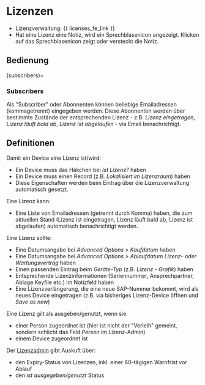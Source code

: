 # Lizenzen

- Lizenzverwaltung:  {{ licenses_fe_link }}
- Hat eine Lizenz eine Notiz, wird ein Sprechblasenicon angezeigt. Klicken auf das Sprechblasenicon zeigt oder versteckt die Notiz.

## Bedienung

(subscribers)=
### Subscribers

Als "Subscriber" oder Abonnenten können beliebige Emailadressen (kommagetrennt) eingegeben werden. Diese Abonnenten werden über bestimmte Zustände der entsprechenden Lizenz - z.B. *Lizenz eingetragen*, *Lizenz läuft bald ab*, *Lizenz ist abgelaufen* - via Email benachrichtigt.

## Definitionen

Damit ein Device eine Lizenz ist/wird:

- Ein Device muss das Häkchen bei *Ist Lizenz?* haben
- Ein Device muss einen Record (z.B. *Lokalisiert im Lizenzraum*) haben
- Diese Eigenschaften werden beim Eintrag über die Lizenzverwaltung automatisch gesetzt.

Eine Lizenz kann:

- Eine Liste von Emailadressen (getrennt durch Komma) haben, die zum aktuellen Stand (Lizenz ist eingetragen, Lizenz läuft bald ab, Lizenz ist abgelaufen) automatisch benachrichtigt werden.

Eine Lizenz sollte:

- Eine Datumsangabe bei *Advanced Options > Kaufdatum* haben
- Eine Datumsangabe bei *Advanced Options > Ablaufdatum Lizenz- oder Wartungsvertrag* haben
- Einen passenden Eintrag beim *Geräte-Typ* (z.B. *Lizenz - Grafik*) haben
- Entsprechende Lizenzinformationen (Seriennummer, Ansprechpartner, Ablage Keyfile etc.) im Notizfeld haben
- Eine Lizenzverlängerung, die eine neue SAP-Nummer bekommt, wird als neues Device eingetragen (z.B. via bisheriges Lizenz-Device öffnen und *Save as new*)

Eine Lizenz gilt als ausgeben/genutzt, wenn sie:

- einer Person zugeordnet ist (hier ist nicht der "Verleih" gemeint, sondern schlicht das Feld *Person* im Lizenz-Admin)
- einem Device zugeordnet ist

Der [Lizenzadmin](https://fqdn/admin/core/licencerecord/) gibt Auskuft über:

- den Expiry-Status von Lizenzen, inkl. einer 60-tägigen Warnfrist vor Ablauf
- den *ist ausgegeben/genutzt* Status
